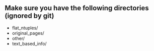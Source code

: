 ## Make sure you have the following directories (ignored by git)  
* flat_ntuples/
* original_pages/
* other/
* text_based_info/

